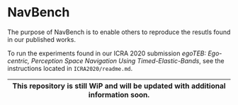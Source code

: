# NavBench

The purpose of NavBench is to enable others to reproduce the resutls found in our published works.

To run the experiments found in our ICRA 2020 submission _egoTEB: Ego-centric, Perception Space Navigation Using Timed-Elastic-Bands_, see the instructions located in ``ICRA2020/readme.md``.

|This repository is still WiP and will be updated with additional information soon. |
|---|